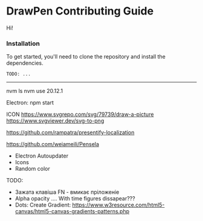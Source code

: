 # DrawPen Contributing Guide

Hi!

### Installation

To get started, you'll need to clone the repository and install the dependencies.

```shell
TODO: ...
```


---

nvm ls
nvm use 20.12.1

Electron:
npm start



ICON
https://www.svgrepo.com/svg/79739/draw-a-picture
https://www.svgviewer.dev/svg-to-png


https://github.com/rampatra/presentify-localization

https://github.com/weiameili/Pensela






- Electron Autoupdater
- Icons
- Random color

TODO:
- Зажата клавіша FN - вмикає пріложеніе
- Alpha opacity .... With time figures dissapear???
- Dots: Create Gradient: https://www.w3resource.com/html5-canvas/html5-canvas-gradients-patterns.php
